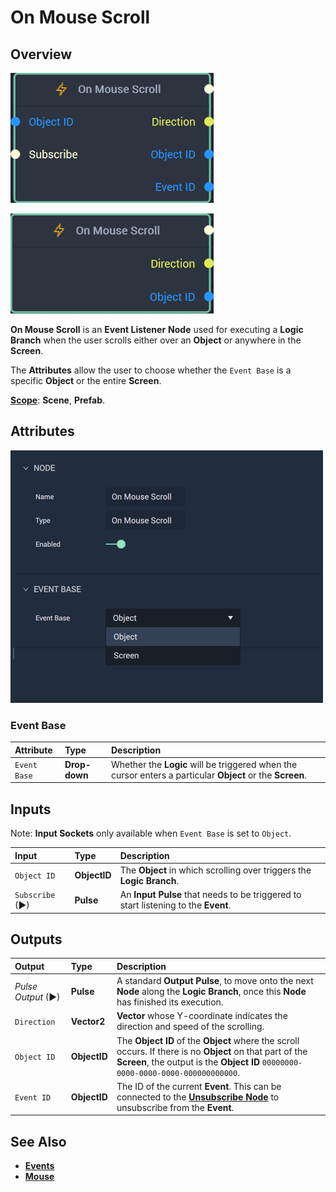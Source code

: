 # On Mouse Scroll

## Overview

![The On Mouse Scroll Node with Object Base and Left Button.](../../../.gitbook/assets/onmousescrollnode20241.png)

![The On Mouse Scroll Node with Screen Base and Left Button.](../../../.gitbook/assets/onmousescrollnode20241screen.png)

**On Mouse Scroll** is an **Event Listener** **Node** used for executing a **Logic Branch** when the user scrolls either over an **Object** or anywhere in the **Screen**.

The **Attributes** allow the user to choose whether the `Event Base` is a specific **Object** or the entire **Screen**.

[**Scope**](../../overview.md#scopes): **Scene**, **Prefab**.

## Attributes

![The On Mouse Scroll Node Attributes.](../../../.gitbook/assets/on-mouse-scroll-attri.png)

### Event Base

| Attribute | Type | Description |
| :--- | :--- | :--- |
| `Event Base` | **Drop-down** | Whether the **Logic** will be triggered when the cursor enters a particular **Object** or the **Screen**.  |

## Inputs

Note: **Input Sockets** only available when `Event Base` is set to `Object`.

| Input | Type | Description |
| :--- | :--- | :--- |
| `Object ID` | **ObjectID** | The **Object** in which scrolling over triggers the **Logic Branch**. |
| `Subscribe` (►)|**Pulse** | An **Input Pulse** that needs to be triggered to start listening to the **Event**. |

## Outputs

| Output | Type | Description |
| :--- | :--- | :--- |
| _Pulse Output_ \(►\) | **Pulse** | A standard **Output Pulse**, to move onto the next **Node** along the **Logic Branch**, once this **Node** has finished its execution. |
| `Direction` | **Vector2** | **Vector** whose Y-coordinate indicates the direction and speed of the scrolling. |
| `Object ID` | **ObjectID** |  The **Object ID** of the **Object** where the scroll occurs. If there is no **Object** on that part of the **Screen**, the output is the **Object ID** `00000000-0000-0000-0000-000000000000`. |
|`Event ID`| **ObjectID**| The ID of the current **Event**. This can be connected to the [**Unsubscribe Node**](../unsubscribe.md) to unsubscribe from the **Event**.|

## See Also

* [**Events**](../)
* [**Mouse**](./)

